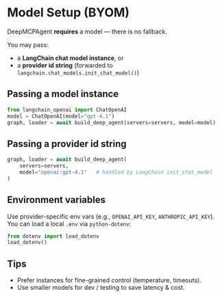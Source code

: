 # Model Setup (BYOM)

DeepMCPAgent **requires** a model — there is no fallback.

You may pass:
- a **LangChain chat model instance**, or
- a **provider id string** (forwarded to `langchain.chat_models.init_chat_model()`)

## Passing a model instance
```python
from langchain_openai import ChatOpenAI
model = ChatOpenAI(model="gpt-4.1")
graph, loader = await build_deep_agent(servers=servers, model=model)
```

## Passing a provider id string
```python
graph, loader = await build_deep_agent(
    servers=servers,
    model="openai:gpt-4.1"   # handled by LangChain init_chat_model
)
```

## Environment variables
Use provider-specific env vars (e.g., `OPENAI_API_KEY`, `ANTHROPIC_API_KEY`).  
You can load a local `.env` via `python-dotenv`:

```python
from dotenv import load_dotenv
load_dotenv()
```

## Tips
- Prefer instances for fine-grained control (temperature, timeouts).
- Use smaller models for dev / testing to save latency & cost.
